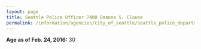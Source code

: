 ```yaml
---
layout: page
title: Seattle Police Officer 7400 Deanna S. Clouse
permalink: /information/agencies/city_of_seattle/seattle_police_department/copbook/7400/
---
```


**Age as of Feb. 24, 2016:** 30
